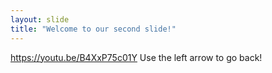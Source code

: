 ```yaml
---
layout: slide
title: "Welcome to our second slide!"
---
```

https://youtu.be/B4XxP75c01Y
Use the left arrow to go back!
